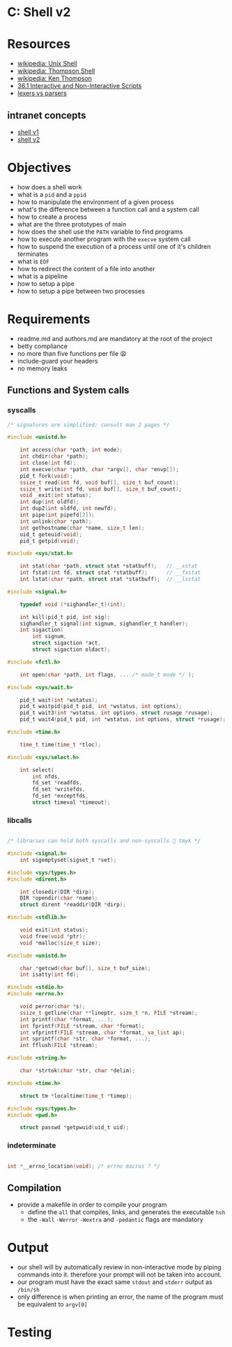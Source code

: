 # C: Shell v2

# Resources

- [wikipedia: Unix Shell](https://en.wikipedia.org/wiki/Unix_shell)
- [wikipedia: Thompson Shell](https://en.wikipedia.org/wiki/Thompson_shell)
- [wikipedia: Ken Thompson](https://en.wikipedia.org/wiki/Ken_Thompson)
- [36.1 Interactive and Non-Interactive Scripts](https://tldp.org/LDP/abs/html/intandnonint.html)
- [lexers vs parsers](https://stackoverflow.com/questions/2842809/lexers-vs-parsers/3614928#3614928)

## intranet concepts

- [shell v1](https://intranet.atlasschool.com/concepts/900)
- [shell v2](https://intranet.atlasschool.com/concepts/919)

# Objectives

- how does a shell work
- what is a `pid` and a `ppid`
- how to manipulate the environment of a given process
- what's the difference between a function call and a system call
- how to create a process
- what are the three prototypes of main
- how does the shell use the `PATH` variable to find programs
- how to execute another program with the `execve` system call
- how to suspend the execution of a process until one of it's children
  terminates
- what is `EOF`
- how to redirect the content of a file into another
- what is a pipeline
- how to setup a pipe
- how to setup a pipe between two processes

# Requirements

- readme.md and authors.md are mandatory at the root of the project
- betty compliance
- no more than five functions per file 😫
- include-guard your headers
- no memory leaks

## Functions and System calls

### syscalls

```c
/* signatures are simplified; consult man 2 pages */

#include <unistd.h>

	int access(char *path, int mode);
	int chdir(char *path);
	int close(int fd);
	int execve(char *path, char *argv[], char *envp[]);
	pid_t fork(void);
	ssize_t read(int fd, void buf[], size_t buf_count);
	ssize_t write(int fd, void buf[], size_t buf_count);
	void _exit(int status);
	int dup(int oldfd);
	int dup2(int oldfd, int newfd);
	int pipe(int pipefd[2]);
	int unlink(char *path);
	int gethostname(char *name, size_t len);
	uid_t geteuid(void);
	pid_t getpid(void);

#include <sys/stat.h>

	int stat(char *path, struct stat *statbuff);   // __xstat
	int fstat(int fd, struct stat *statbuff);      // __fxstat
	int lstat(char *path, struct stat *statbuff);  // __lxstat

#include <signal.h>

	typedef void (*sighandler_t)(int);

	int kill(pid_t pid, int sig);
	sighandler_t signal(int signum, sighandler_t handler);
	int sigaction(
		int signum,
		struct sigaction *act,
		struct sigaction oldact);

#include <fctl.h>

	int open(char *path, int flags, ... /* mode_t mode */ );

#include <sys/wait.h>

	pid_t wait(int *wstatus);
	pid_t waitpid(pid_t pid, int *wstatus, int options);
	pid_t wait3(int *wstatus, int options, struct rusage *rusage);
	pid_t wait4(pid_t pid, int *wstatus, int options, struct *rusage);

#include <time.h>

	time_t time(time_t *tloc);

#include <sys/select.h>

	int select(
		int nfds,
		fd_set *readfds,
		fd_set *writefds,
		fd_set *exceptfds,
		struct timeval *timeout);
```

### libcalls

```c

/* libraries can hold both syscalls and non-syscalls 🌠 tmyk */

#include <signal.h>
	int sigemptyset(sigset_t *set);

#include <sys/types.h>
#include <dirent.h>

	int closedir(DIR *dirp);
	DIR *opendir(char *name);
	struct dirent *readdir(DIR *dirp);

#include <stdlib.h>

	void exit(int status);
	void free(void *ptr);
	void *malloc(size_t size);

#include <unistd.h>

	char *getcwd(char buf[], size_t buf_size);
	int isatty(int fd);

#include <stdio.h>
#include <errno.h>

	void perror(char *s);
	ssize_t getline(char **lineptr, size_t *n, FILE *stream);
	int printf(char *format, ...);
	int fprintf(FILE *stream, char *format);
	int vfprintf(FILE *stream, char *format, va_list ap);
	int sprintf(char *str, char *format, ...);
	int fflush(FILE *stream);

#include <string.h>

	char *strtok(char *str, char *delim);

#include <time.h>

	struct tm *localtime(time_t *timep);

#include <sys/types.h>
#include <pwd.h>

	struct passwd *getpwuid(uid_t uid);

```
### indeterminate

```c

int *__errno_location(void); /* errno macros ? */

```

## Compilation

- provide a makefile in order to compile your program
	- define the `all` that compiles, links, and generates the executable `hsh`
	- the `-Wall` `-Werror` `-Wextra` and `-pedantic` flags are mandatory

# Output

- our shell will by automatically review in non-interactive mode by piping
  commands into it. therefore your prompt will not be taken into account.
- our program must have the exact same `stdout` and `stderr` output as `/bin/sh`
- only difference is when printing an error, the name of the program must be
  equivalent to `argv[0]`

# Testing



